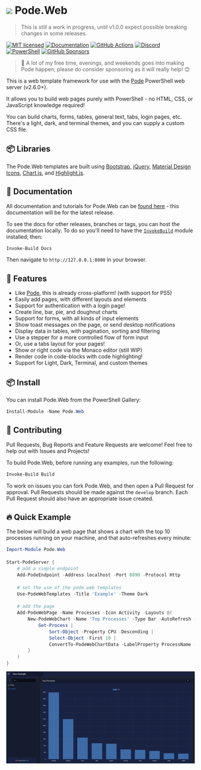 # <img src="https://github.com/Badgerati/Pode/blob/develop/images/icon.png?raw=true" width="25" /> Pode.Web

> This is still a work in progress, until v1.0.0 expect possible breaking changes in some releases.

[![MIT licensed](https://img.shields.io/badge/license-MIT-blue.svg)](https://raw.githubusercontent.com/Badgerati/Pode.Web/master/LICENSE.txt)
[![Documentation](https://img.shields.io/github/v/release/badgerati/pode.web?label=docs)](https://badgerati.github.io/Pode.Web)
[![GitHub Actions](https://img.shields.io/endpoint.svg?url=https%3A%2F%2Factions-badge.atrox.dev%2Fbadgerati%2Fpode.web%2Fbadge&style=flat&label=GitHub)](https://actions-badge.atrox.dev/badgerati/pode.web/goto)
[![Discord](https://img.shields.io/discord/887398607727255642)](https://discord.gg/fRqeGcbF6h)
[![PowerShell](https://img.shields.io/powershellgallery/dt/pode.web.svg?label=PowerShell&colorB=085298)](https://www.powershellgallery.com/packages/Pode.Web)
[![GitHub Sponsors](https://img.shields.io/github/sponsors/Badgerati?color=%23ff69b4&logo=github&style=flat&label=Sponsers)](https://github.com/sponsors/Badgerati)

> 💝 A lot of my free time, evenings, and weekends goes into making Pode happen; please do consider sponsoring as it will really help! 😊

This is a web template framework for use with the [Pode](https://github.com/Badgerati/Pode) PowerShell web server (v2.6.0+).

It allows you to build web pages purely with PowerShell - no HTML, CSS, or JavaScript knowledge required!

You can build charts, forms, tables, general text, tabs, login pages, etc. There's a light, dark, and terminal themes, and you can supply a custom CSS file.

## 📦 Libraries

The Pode.Web templates are built using [Bootstrap](https://getbootstrap.com), [jQuery](https://jquery.com), [Material Design Icons](https://materialdesignicons.com), [Chart.js](https://www.chartjs.org), and [Highlight.js](https://github.com/highlightjs/highlight.js).

## 📘 Documentation

All documentation and tutorials for Pode.Web can be [found here](https://badgerati.github.io/Pode.Web) - this documentation will be for the latest release.

To see the docs for other releases, branches or tags, you can host the documentation locally. To do so you'll need to have the [`InvokeBuild`](https://github.com/nightroman/Invoke-Build) module installed; then:

```powershell
Invoke-Build Docs
```

Then navigate to `http://127.0.0.1:8000` in your browser.

## 🚀 Features

* Like [Pode](https://github.com/Badgerati/Pode), this is already cross-platform! (with support for PS5)
* Easily add pages, with different layouts and elements
* Support for authentication with a login page!
* Create line, bar, pie, and doughnut charts
* Support for forms, with all kinds of input elements
* Show toast messages on the page, or send desktop notifications
* Display data in tables, with pagination, sorting and filtering
* Use a stepper for a more controlled flow of form input
* Or, use a tabs layout for your pages!
* Show or right code via the Monaco editor (still WIP)
* Render code in code-blocks with code highlighting!
* Support for Light, Dark, Terminal, and custom themes

## 📦 Install

You can install Pode.Web from the PowerShell Gallery:

```powershell
Install-Module -Name Pode.Web
```

## 🙌 Contributing

Pull Requests, Bug Reports and Feature Requests are welcome! Feel free to help out with Issues and Projects!

To build Pode.Web, before running any examples, run the following:

```powershell
Invoke-Build Build
```

To work on issues you can fork Pode.Web, and then open a Pull Request for approval. Pull Requests should be made against the `develop` branch. Each Pull Request should also have an appropriate issue created.

## 🔥 Quick Example

The below will build a web page that shows a chart with the top 10 processes running on your machine, and that auto-refreshes every minute:

```powershell
Import-Module Pode.Web

Start-PodeServer {
    # add a simple endpoint
    Add-PodeEndpoint -Address localhost -Port 8090 -Protocol Http

    # set the use of the pode.web templates
    Use-PodeWebTemplates -Title 'Example' -Theme Dark

    # add the page
    Add-PodeWebPage -Name Processes -Icon Activity -Layouts @(
        New-PodeWebChart -Name 'Top Processes' -Type Bar -AutoRefresh -AsCard -ScriptBlock {
            Get-Process |
                Sort-Object -Property CPU -Descending |
                Select-Object -First 10 |
                ConvertTo-PodeWebChartData -LabelProperty ProcessName -DatasetProperty CPU
        }
    )
}
```

![chart_processes](/images/chart_processes.png)
